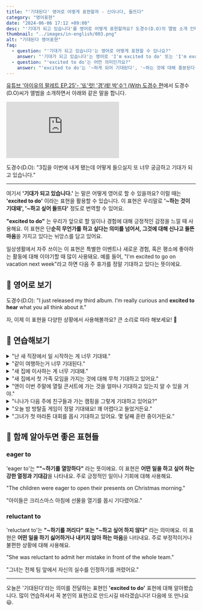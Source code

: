 ```yaml
---
title: "'기대된다' 영어로 어떻게 표현할까 - 신이나다, 들뜨다"
category: "영어표현"
date: "2024-06-06 17:12 +09:00"
desc: "'기대가 되고 있습니다'를 영어로 어떻게 표현할까요? 도경수(D.O)의 앨범 소개 인터뷰를 예시로, 기대감을 나타내는 자연스러운 영어 표현법을 알아봅시다. 다양한 상황에서 활용할 수 있는 영어 표현을 익혀보세요."
thumbnail: "../images/in-english/003.png"
alt: "기대된다 영어표현"
faq:
  - question: "'기대가 되고 있습니다'는 영어로 어떻게 표현할 수 있나요?"
    answer: "'기대가 되고 있습니다'는 영어로 'I'm excited to do' 또는 'I'm excited about'으로 표현할 수 있습니다. 이 표현은 미래의 일에 대한 기대감이나 흥분을 나타낼 때 사용합니다. 예를 들어, 'I'm excited to hear your feedback'는 '여러분의 의견을 듣게 되어 기대됩니다'라는 의미입니다."
  - question: "'excited to do'는 어떤 의미인가요?"
    answer: "'excited to do'는 '~하게 되어 기대된다', '~하는 것에 대해 흥분된다'라는 의미로, 앞으로 일어날 일이나 할 일에 대한 긍정적인 기대감과 흥분을 나타냅니다. 이는 기쁨과 기대감이 섞인 감정을 표현할 때 사용됩니다. 예를 들어, 'I'm excited to start my new job next week'은 '다음 주에 새 직장을 시작하게 되어 기대돼'라는 뜻입니다."
---
```


[유튜브 '아이유의 팔레트 EP.25'- '뚀'렷! '경'례! 박'수'! (With 도경수 편](https://www.youtube.com/watch?v=jjeGH2df_qw&t=71)에서 도경수(D.O)씨가 앨범을 소개하면서 아래와 같은 말을 합니다.

<iframe class="youtube" src="https://www.youtube.com/embed/jjeGH2df_qw?si=__63-s1CNkVgRaAJ&amp;start=71" title="YouTube video player" frameborder="0" allow="accelerometer; autoplay; clipboard-write; encrypted-media; gyroscope; picture-in-picture; web-share" referrerpolicy="strict-origin-when-cross-origin" allowfullscreen></iframe>

도경수(D.O): "3집을 이번에 내게 됐는데 어떻게 들으실지 또 너무 궁금하고 기대가 되고 있습니다."

---

여기서 **'기대가 되고 있습니다.'** 는 말은 어떻게 영어로 할 수 있을까요? 이럴 때는 **'excited to do'** 이라는 표현을 활용할 수 있습니다. 이 표현은 우리말로 **'~하는 것이 기대돼', '~하고 싶어 들뜨다'** 정도로 번역할 수 있어요.

**"excited to do"** 는 우리가 앞으로 할 일이나 경험에 대해 긍정적인 감정을 느낄 때 사용해요. 이 표현은 단**순히 무언가를 하고 싶다는 의미를 넘어서, 그것에 대해 신나고 들뜬 마음**을 가지고 있다는 뉘앙스를 담고 있어요.

일상생활에서 자주 쓰이는 이 표현은 특별한 이벤트나 새로운 경험, 혹은 평소에 좋아하는 활동에 대해 이야기할 때 많이 사용돼요. 예를 들어, "I'm excited to go on vacation next week"라고 하면 다음 주 휴가를 정말 기대하고 있다는 뜻이에요.

## 📖 영어로 보기

도경수(D.O): "I just released my third album. I’m really curious and **excited to hear** what you all think about it."

자, 이제 이 표현을 다양한 상황에서 사용해볼까요? 큰 소리로 따라 해보세요! 🎉

## 💬 연습해보기

<details>
<summary>"난 새 직장에서 일 시작하는 게 너무 기대돼."</summary>
<span>"I'm really excited to start my new job."</span>
</details>

<details>
<summary>"같이 여행하는거 너무 기대된다."</summary>
<span>"I'm excited to go on a trip together."</span>
</details>

<details>
<summary>"새 집에 이사하는 게 너무 기대돼."</summary>
<span>"I'm really excited to move into the new house."</span>

</details>

<details>
<summary>"새 집에서 첫 가족 모임을 가지는 것에 대해 무척 기대하고 있어요."</summary>
<span>"We're really excited to have our first family gathering in the new house."</span>
</details>

<details>
<summary>"앤이 이번 주말에 열릴 콘서트에 가는 것을 얼마나 기대하고 있는지 알 수 있을 거야."</summary>
<span>"You can tell how excited Anne is to go to the concert this weekend."</span>
</details>

<details>
<summary>"니나가 다음 주에 친구들과 가는 캠핑을 그렇게 기대하고 있어요?"</summary>
<span>"Is Nina so excited to go camping with her friends next week?"</span>
</details>

<details>
<summary>"오늘 밤 방탈출 게임이 정말 기대돼요! 꽤 어렵다고 들었거든요."</summary>
<span>"I'm so excited to do the escape room tonight! I've heard it's really challenging."</span>
</details>

<details>
<summary>"그녀가 첫 마라톤 대회를 몹시 기대하고 있어요. 몇 달째 훈련 중이거든요."</summary>
<span>"She's really excited to do her first marathon. She's been training for months."</span>
</details>

## 🤝 함께 알아두면 좋은 표현들

### eager to

'eager to'는 **""~하기를 열망하다"** 라는 뜻이에요. 이 표현은 **어떤 일을 하고 싶어 하는 강한 열정과 기대감**을 나타내요. 주로 긍정적인 일이나 기회에 대해 사용해요.

"The children were eager to open their presents on Christmas morning."

"아이들은 크리스마스 아침에 선물을 열기를 몹시 기다렸어요."

### reluctant to

'reluctant to'는 **"~하기를 꺼리다" 또는 "~하고 싶어 하지 않다"** 라는 의미예요. 이 표현은 **어떤 일을 하기 싫어하거나 내키지 않아 하는 마음**을 나타내요. 주로 부정적이거나 불편한 상황에 대해 사용해요.

"She was reluctant to admit her mistake in front of the whole team."

"그녀는 전체 팀 앞에서 자신의 실수를 인정하기를 꺼렸어요."

---

오늘은 '기대된다'라는 의미를 전달하는 표현인 **'excited to do'** 표현에 대해 알아봤습니다. 많이 연습하셔서 꼭 본인의 표현으로 만드시길 바라겠습니다! 다음에 또 만나요 😃.

